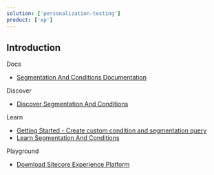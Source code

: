 ```yaml
---
solution: ['personalization-testing']
product: ['xp']
---
```


## Introduction

Docs

- [Segmentation And Conditions Documentation](https://doc.sitecore.com/xp/en/developers/101/sitecore-experience-platform/segmentation-engine.html)

Discover

- [Discover Segmentation And Conditions]()

Learn

- [Getting Started - Create custom condition and segmentation query](https://doc.sitecore.com/xp/en/developers/101/sitecore-experience-platform/create-a-custom-condition-and-segmentation-query.html)
- [Learn Segmentation And Conditions]()

Playground

- [Download Sitecore Experience Platform](https://dev.sitecore.net/Downloads/Sitecore_Experience_Platform.aspx)
